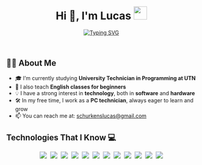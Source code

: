 <h1 align="center">Hi 👋, I'm Lucas <img src="https://media.giphy.com/media/hvRJCLFzcasrR4ia7z/giphy.gif" width="35"></h1>
<p align="center">
  <a href="https://github.com/DenverCoder1/readme-typing-svg">
    <img src="https://readme-typing-svg.herokuapp.com?font=Time+New+Roman&color=%230F76FF&size=25&center=true&vCenter=true&width=600&height=100&lines=Programming+Technician+Student;Passionate+about+Innovative+Technologies;Driven+by+Continuous+Learning;Exploring+Software+and+Hardware;Aspiring+Full-Stack+Developer" alt="Typing SVG" />
  </a>
</p>

<br>


## 👨‍💻 About Me  

- 🎓 I’m currently studying **University Technician in Programming at UTN**  
- 📖 I also teach **English classes for beginners**  
- 💡 I have a strong interest in **technology**, both in **software** and **hardware**  
- 🛠️ In my free time, I work as a **PC technician**, always eager to learn and grow  
- 📫 You can reach me at: schurkenslucas@gmail.com

## Technologies That I Know 💻

<p align="center" style="font-size:0;">
  <img alt="Java" src="https://img.shields.io/badge/Java-ED8B00?style=flat-square&logo=java&logoColor=white" style="transform: scale(1.2); margin: 0 6px;" />
  <img alt="JavaScript" src="https://img.shields.io/badge/JavaScript-F7DF1E?style=flat-square&logo=javascript&logoColor=black" style="transform: scale(1.2); margin: 0 6px;" />
  <img alt="Python" src="https://img.shields.io/badge/Python-3776AB?style=flat-square&logo=python&logoColor=white" style="transform: scale(1.2); margin: 0 6px;" />
  <img alt="MySQL" src="https://img.shields.io/badge/MySQL-4479A1?style=flat-square&logo=mysql&logoColor=white" style="transform: scale(1.2); margin: 0 6px;" />
  <img alt="MongoDB" src="https://img.shields.io/badge/MongoDB-47A248?style=flat-square&logo=mongodb&logoColor=white" style="transform: scale(1.2); margin: 0 6px;" />
  <img alt="HTML5" src="https://img.shields.io/badge/HTML5-E34F26?style=flat-square&logo=html5&logoColor=white" style="transform: scale(1.2); margin: 0 6px;" />
  <img alt="CSS3" src="https://img.shields.io/badge/CSS3-1572B6?style=flat-square&logo=css3&logoColor=white" style="transform: scale(1.2); margin: 0 6px;" />
  <img alt="GitHub" src="https://img.shields.io/badge/GitHub-181717?style=flat-square&logo=github&logoColor=white" style="transform: scale(1.2); margin: 0 6px;" />
  <img alt="Node.js" src="https://img.shields.io/badge/Node.js-339933?style=flat-square&logo=node.js&logoColor=white" style="transform: scale(1.2); margin: 0 6px;" />
  <img alt="Express" src="https://img.shields.io/badge/Express-000000?style=flat-square&logo=express&logoColor=white" style="transform: scale(1.2); margin: 0 6px;" />
  <img alt="Visual Studio Code" src="https://img.shields.io/badge/VS%20Code-0078d7?style=flat-square&logo=visual%20studio%20code&logoColor=white" style="transform: scale(1.2); margin: 0 6px;" />
  <img alt="Apache NetBeans" src="https://img.shields.io/badge/NetBeans-1B6AC6?style=flat-square&logo=apachenetbeanside&logoColor=white" style="transform: scale(1.2); margin: 0 6px;" />
</p>







